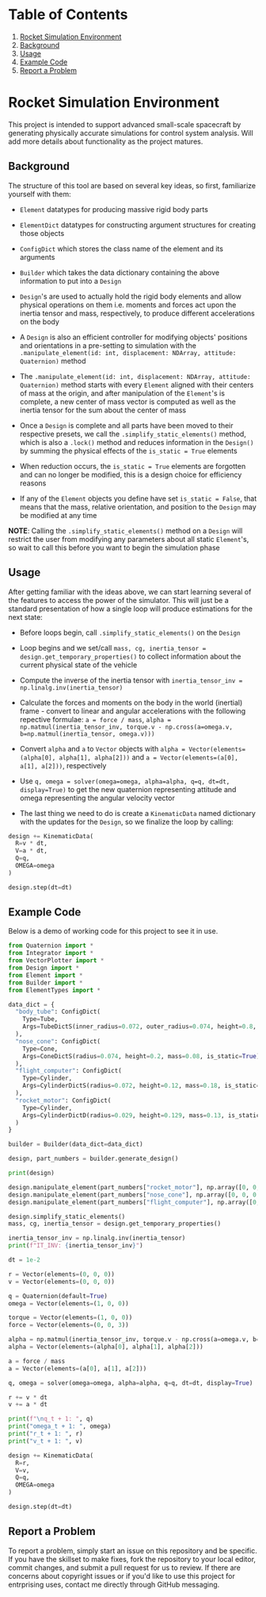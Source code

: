 # Table of Contents
1. [Rocket Simulation Environment](#rocket-simulation-environment)
2. [Background](#background)
3. [Usage](#usage)
4. [Example Code](#example-code)
5. [Report a Problem](#report-a-problem)

# Rocket Simulation Environment

This project is intended to support advanced small-scale spacecraft by generating physically accurate simulations for control system analysis. Will add more details about functionality as the project matures.

## Background

The structure of this tool are based on several key ideas, so first, familiarize yourself with them:

- `Element` datatypes for producing massive rigid body parts

- `ElementDict` datatypes for constructing argument structures for creating those objects

- `ConfigDict` which stores the class name of the element and its arguments

- `Builder` which takes the data dictionary containing the above information to put into a `Design`

- `Design`'s are used to actually hold the rigid body elements and allow physical operations on them i.e. moments and forces act upon the inertia tensor and mass, respectively, to produce different accelerations on the body

- A `Design` is also an efficient controller for modifying objects' positions and orientations in a pre-setting to simulation with the `.manipulate_element(id: int, displacement: NDArray, attitude: Quaternion)` method

- The `.manipulate_element(id: int, displacement: NDArray, attitude: Quaternion)` method starts with every `Element` aligned with their centers of mass at the origin, and after manipulation of the `Element`'s is complete, a new center of mass vector is computed as well as the inertia tensor for the sum about the center of mass

- Once a `Design` is complete and all parts have been moved to their respective presets, we call the `.simplify_static_elements()` method, which is also a `.lock()` method and reduces information in the `Design()` by summing the physical effects of the `is_static = True` elements

- When reduction occurs, the `is_static = True` elements are forgotten and can no longer be modified, this is a design choice for efficiency reasons

- If any of the `Element` objects you define have set `is_static = False`, that means that the mass, relative orientation, and position to the `Design` may be modified at any time


**NOTE**: Calling the `.simplify_static_elements()` method on a `Design` will restrict the user from modifying any parameters about all static `Element`'s, so wait to call this before you want to begin the simulation phase

## Usage

After getting familiar with the ideas above, we can start learning several of the features to access the power of the simulator. This will just be a standard presentation of how a single loop will produce estimations for the next state:

- Before loops begin, call `.simplify_static_elements()` on the `Design`

- Loop begins and we set/call `mass, cg, inertia_tensor = design.get_temporary_properties()` to collect information about the current physical state of the vehicle

- Compute the inverse of the inertia tensor with `inertia_tensor_inv = np.linalg.inv(inertia_tensor)`

- Calculate the forces and moments on the body in the world (inertial) frame - convert to linear and angular accelerations with the following repective formulae: `a = force / mass`, `alpha = np.matmul(inertia_tensor_inv, torque.v - np.cross(a=omega.v, b=np.matmul(inertia_tensor, omega.v)))`

- Convert `alpha` and `a` to `Vector` objects with `alpha = Vector(elements=(alpha[0], alpha[1], alpha[2]))` and `a = Vector(elements=(a[0], a[1], a[2]))`, respectively

- Use `q, omega = solver(omega=omega, alpha=alpha, q=q, dt=dt, display=True)` to get the new quaternion representing attitude and omega representing the angular velocity vector

- The last thing we need to do is create a `KinematicData` named dictionary with the updates for the `Design`, so we finalize the loop by calling:

```python
design += KinematicData(
  R=v * dt,
  V=a * dt,
  Q=q,
  OMEGA=omega
)

design.step(dt=dt)
```

## Example Code

Below is a demo of working code for this project to see it in use.

```python
from Quaternion import *
from Integrator import *
from VectorPlotter import *
from Design import *
from Element import *
from Builder import *
from ElementTypes import *

data_dict = {
  "body_tube": ConfigDict(
    Type=Tube,
    Args=TubeDictS(inner_radius=0.072, outer_radius=0.074, height=0.8, mass=0.42, is_static=True)
  ),
  "nose_cone": ConfigDict(
    Type=Cone,
    Args=ConeDictS(radius=0.074, height=0.2, mass=0.08, is_static=True)
  ),
  "flight_computer": ConfigDict(
    Type=Cylinder,
    Args=CylinderDictS(radius=0.072, height=0.12, mass=0.18, is_static=True)
  ),
  "rocket_motor": ConfigDict(
    Type=Cylinder,
    Args=CylinderDictD(radius=0.029, height=0.129, mass=0.13, is_static=False, min_mass=0.084, duration=3.5)
  )
}

builder = Builder(data_dict=data_dict)

design, part_numbers = builder.generate_design()

print(design)

design.manipulate_element(part_numbers["rocket_motor"], np.array([0, 0, -0.4]))
design.manipulate_element(part_numbers["nose_cone"], np.array([0, 0, 0.4]))
design.manipulate_element(part_numbers["flight_computer"], np.array([0, 0, 0.15]))

design.simplify_static_elements()
mass, cg, inertia_tensor = design.get_temporary_properties()

inertia_tensor_inv = np.linalg.inv(inertia_tensor)
print(f"IT_INV: {inertia_tensor_inv}")

dt = 1e-2

r = Vector(elements=(0, 0, 0))
v = Vector(elements=(0, 0, 0))

q = Quaternion(default=True)
omega = Vector(elements=(1, 0, 0))

torque = Vector(elements=(1, 0, 0))
force = Vector(elements=(0, 0, 3))

alpha = np.matmul(inertia_tensor_inv, torque.v - np.cross(a=omega.v, b=np.matmul(inertia_tensor, omega.v)))
alpha = Vector(elements=(alpha[0], alpha[1], alpha[2]))

a = force / mass
a = Vector(elements=(a[0], a[1], a[2]))

q, omega = solver(omega=omega, alpha=alpha, q=q, dt=dt, display=True)

r += v * dt
v += a * dt

print(f"\nq_t + 1: ", q)
print("omega_t + 1: ", omega)
print("r_t + 1: ", r)
print("v_t + 1: ", v)

design += KinematicData(
  R=r,
  V=v,
  Q=q,
  OMEGA=omega
)

design.step(dt=dt)
```

## Report a Problem

To report a problem, simply start an issue on this repository and be specific. If you have the skillset to make fixes, fork the repository to your local editor, commit changes, and submit a pull request for us to review. If there are concerns about copyright issues or if you'd like to use this project for entrprising uses, contact me directly through GitHub messaging.